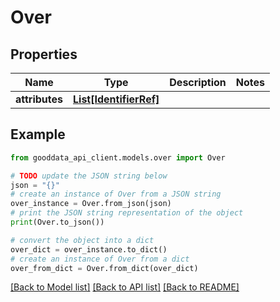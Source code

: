 # Over


## Properties

Name | Type | Description | Notes
------------ | ------------- | ------------- | -------------
**attributes** | [**List[IdentifierRef]**](IdentifierRef.md) |  | 

## Example

```python
from gooddata_api_client.models.over import Over

# TODO update the JSON string below
json = "{}"
# create an instance of Over from a JSON string
over_instance = Over.from_json(json)
# print the JSON string representation of the object
print(Over.to_json())

# convert the object into a dict
over_dict = over_instance.to_dict()
# create an instance of Over from a dict
over_from_dict = Over.from_dict(over_dict)
```
[[Back to Model list]](../README.md#documentation-for-models) [[Back to API list]](../README.md#documentation-for-api-endpoints) [[Back to README]](../README.md)


